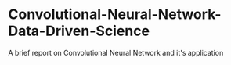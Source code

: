 # Convolutional-Neural-Network-Data-Driven-Science
A brief report on Convolutional Neural Network and it's application
